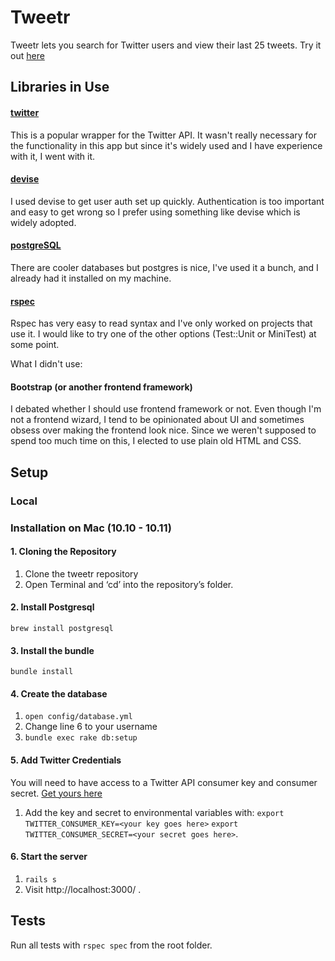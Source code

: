 Tweetr
========================
Tweetr lets you search for Twitter users and view their last 25 tweets.
Try it out [here](https://murmuring-castle-94002.herokuapp.com/)

Libraries in Use
----------------
#### [twitter]('https://github.com/sferik/twitter')
This is a popular wrapper for the Twitter API. It wasn't really necessary for the functionality in this app but since it's widely used and I have experience with it, I went with it.

#### [devise](https://github.com/plataformatec/devise)
I used devise to get user auth set up quickly. Authentication is too important and easy to get wrong so I prefer using something like devise which is widely adopted.

#### [postgreSQL](https://www.postgresql.org/)
There are cooler databases but postgres is nice, I've used it a bunch, and I already had it installed on my machine. 

#### [rspec](http://rspec.info/)
Rspec has very easy to read syntax and I've only worked on projects that use it. I would like to try one of the other options (Test::Unit or MiniTest) at some point.

What I didn't use: 

#### Bootstrap (or another frontend framework)
I debated whether I should use frontend framework or not. Even though I'm not a frontend wizard, I tend to be opinionated about UI and sometimes obsess over making the frontend look nice. Since we weren't supposed to spend too much time on this, I elected to use plain old HTML and CSS.

Setup
-----

### Local

### Installation on Mac (10.10 - 10.11)
#### 1. Cloning the Repository
1. Clone the tweetr repository
2. Open Terminal and ‘cd’ into the repository’s folder.

#### 2. Install Postgresql
`brew install postgresql`

#### 3. Install the bundle
`bundle install`

#### 4. Create the database
1. `open config/database.yml`
2. Change line 6 to your username
3. `bundle exec rake db:setup`

#### 5. Add Twitter Credentials
You will need to have access to a Twitter API consumer key and consumer secret. [Get yours here](https://dev.twitter.com/)
1. Add the key and secret to environmental variables with: `export TWITTER_CONSUMER_KEY=<your key goes here>` `export TWITTER_CONSUMER_SECRET=<your secret goes here>`.

#### 6. Start the server 
1. `rails s`
2. Visit http://localhost:3000/ .

Tests
------
Run all tests with `rspec spec` from the root folder.




